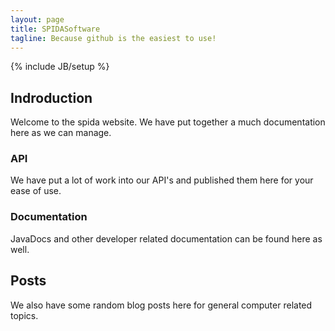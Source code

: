 ```yaml
---
layout: page
title: SPIDASoftware
tagline: Because github is the easiest to use!
---
```

{% include JB/setup %}


## Indroduction

Welcome to the spida website.  We have put together a much documentation here as we can manage.

### API

We have put a lot of work into our API's and published them here for your ease of use.

### Documentation

JavaDocs and other developer related documentation can be found here as well.

## Posts

We also have some random blog posts here for general computer related topics.
